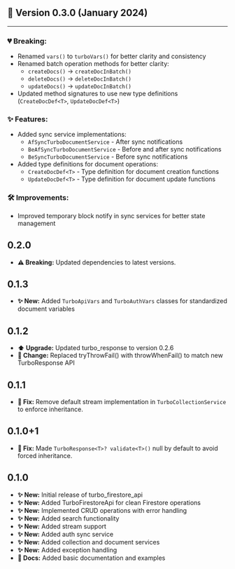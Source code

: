 ## 🚀 Version 0.3.0 (January 2024)
---
### 💔 Breaking:
* Renamed `vars()` to `turboVars()` for better clarity and consistency
* Renamed batch operation methods for better clarity:
    * `createDocs()` -> `createDocInBatch()`
    * `deleteDocs()` -> `deleteDocInBatch()`
    * `updateDocs()` -> `updateDocInBatch()`
* Updated method signatures to use new type definitions (`CreateDocDef<T>`, `UpdateDocDef<T>`)

### ✨ Features:
* Added sync service implementations:
    * `AfSyncTurboDocumentService` - After sync notifications
    * `BeAfSyncTurboDocumentService` - Before and after sync notifications
    * `BeSyncTurboDocumentService` - Before sync notifications
* Added type definitions for document operations:
    * `CreateDocDef<T>` - Type definition for document creation functions
    * `UpdateDocDef<T>` - Type definition for document update functions

### 🛠️ Improvements:
* Improved temporary block notify in sync services for better state management

## 0.2.0

* **⚠️ Breaking:** Updated dependencies to latest versions.

## 0.1.3

* **✨ New:** Added `TurboApiVars` and `TurboAuthVars` classes for standardized document variables

## 0.1.2

* **⬆️ Upgrade:** Updated turbo_response to version 0.2.6
* **🔄 Change:** Replaced tryThrowFail() with throwWhenFail() to match new TurboResponse API

## 0.1.1

* **🐛 Fix:** Remove default stream implementation in `TurboCollectionService` to enforce inheritance.

## 0.1.0+1

* **🐛 Fix:** Made `TurboResponse<T>? validate<T>()` null by default to avoid forced inheritance. 

## 0.1.0

* **✨ New:** Initial release of turbo_firestore_api
* **✨ New:** Added TurboFirestoreApi for clean Firestore operations
* **✨ New:** Implemented CRUD operations with error handling
* **✨ New:** Added search functionality
* **✨ New:** Added stream support
* **✨ New:** Added auth sync service
* **✨ New:** Added collection and document services
* **✨ New:** Added exception handling
* **📝 Docs:** Added basic documentation and examples

